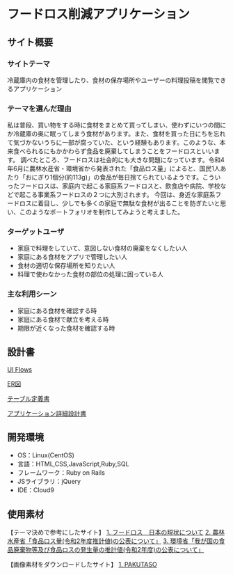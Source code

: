 # フードロス削減アプリケーション

## サイト概要
### サイトテーマ
冷蔵庫内の食材を管理したり、食材の保存場所やユーザーの料理投稿を閲覧できるアプリケーション

### テーマを選んだ理由
私は普段、買い物をする時に食材をまとめて買ってしまい、使わずにいつの間にか冷蔵庫の奥に眠ってしまう食材があります。また、食材を買った日にちを忘れて気づかないうちに一部が腐っていた、という経験もあります。このような、本来食べられるにもかかわらず食品を廃棄してしまうことをフードロスといいます。
調べたところ、フードロスは社会的にも大きな問題になっています。令和4年6月に農林水産省・環境省から発表された「食品ロス量」によると、国民1人あたり「おにぎり1個分(約113g)」の食品が毎日捨てられているようです。こういったフードロスは、家庭内で起こる家庭系フードロスと、飲食店や病院、学校などで起こる事業系フードロスの２つに大別されます。
今回は、身近な家庭系フードロスに着目し、少しでも多くの家庭で無駄な食材が出ることを防ぎたいと思い、このようなポートフォリオを制作してみようと考えました。

### ターゲットユーザ
- 家庭で料理をしていて、意図しない食材の廃棄をなくしたい人
- 家庭にある食材をアプリで管理したい人
- 食材の適切な保存場所を知りたい人
- 料理で使わなかった食材の部位の処理に困っている人

### 主な利用シーン
- 家庭にある食材を確認する時
- 家庭にある食材で献立を考える時
- 期限が近くなった食材を確認する時

## 設計書
[UI Flows](https://drive.google.com/file/d/1uiL7TqWViOR0nzY4sugj5QlWFZXiav7J/view?usp=drive_link)

[ER図](https://drive.google.com/file/d/17lmfhWGFAUmzMXbrTdUL4HLAeWpcPvIy/view?usp=drive_link)

[テーブル定義書](https://docs.google.com/spreadsheets/d/1rhhU0VLhET9IMV2jJHhBceQUkXehiRz9yDxAB-JWMqU/edit?gid=962421107#gid=962421107)

[アプリケーション詳細設計書](https://docs.google.com/spreadsheets/d/1d_uCl3hqw7sqjtPTAvEb3vX2K_Y-PJhUbUdWgSiwiC8/edit?gid=549108681#gid=549108681)

## 開発環境
- OS：Linux(CentOS)
- 言語：HTML,CSS,JavaScript,Ruby,SQL
- フレームワーク：Ruby on Rails
- JSライブラリ：jQuery
- IDE：Cloud9

## 使用素材
【テーマ決めで参考にしたサイト】
[1. フードロス　日本の現状について](https://www.smartmat.io/column/inventory_contorol/8145)
[2. 農林水産省「食品ロス量(令和2年度推計値)の公表について」](https://www.caa.go.jp/notice/entry/028995/)
[3. 環境省「我が国の食品廃棄物等及び食品ロスの発生量の推計値(令和2年度)の公表について」](https://www.env.go.jp/press/111157.html)

【画像素材をダウンロードしたサイト】
[1. PAKUTASO](https://www.pakutaso.com/)
